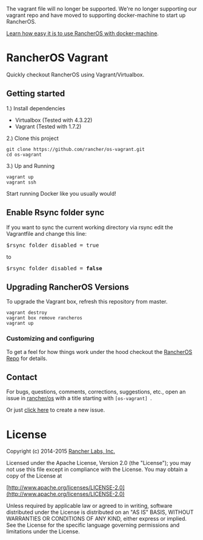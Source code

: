 
The vagrant file will no longer be supported. We're no longer supporting our vagrant repo and have moved to supporting docker-machine to start up RancherOS. 

[Learn how easy it is to use RancherOS with docker-machine](http://docs.rancher.com/os/running-rancheros/workstation/docker-machine/).

# RancherOS Vagrant

Quickly checkout RancherOS using Vagrant/Virtualbox.


## Getting started
1.) Install dependencies

* Virtualbox (Tested with 4.3.22)
* Vagrant (Tested with 1.7.2)

2.) Clone this project

```
git clone https://github.com/rancher/os-vagrant.git
cd os-vagrant
```

3.) Up and Running

```
vagrant up
vagrant ssh
```

Start running Docker like you usually would!

## Enable Rsync folder sync
If you want to sync the current working directory via rsync edit the Vagrantfile and change this line:

<pre>$rsync_folder_disabled = true</pre>

to

<pre>
$rsync_folder_disabled = <b>false</b>
</pre>
## Upgrading RancherOS Versions

To upgrade the Vagrant box, refresh this repository from master.

```
vagrant destroy
vagrant box remove rancheros
vagrant up
```


### Customizing and configuring


To get a feel for how things work under the hood checkout the 
[RancherOS Repo](https://github.com/rancherio/os) for details.

## Contact
For bugs, questions, comments, corrections, suggestions, etc., open an issue in
 [rancher/os](//github.com/rancher/os/issues) with a title starting with `[os-vagrant] `.

Or just [click here](//github.com/rancher/os/issues/new?title=%5Bos-vagrant%5D%20) to create a new issue.


# License
Copyright (c) 2014-2015 [Rancher Labs, Inc.](http://rancher.com)

Licensed under the Apache License, Version 2.0 (the "License");
you may not use this file except in compliance with the License.
You may obtain a copy of the License at

[http://www.apache.org/licenses/LICENSE-2.0](http://www.apache.org/licenses/LICENSE-2.0)

Unless required by applicable law or agreed to in writing, software
distributed under the License is distributed on an "AS IS" BASIS,
WITHOUT WARRANTIES OR CONDITIONS OF ANY KIND, either express or implied.
See the License for the specific language governing permissions and
limitations under the License.

